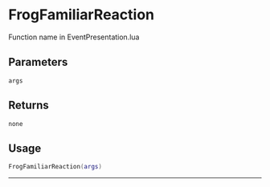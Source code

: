 # FrogFamiliarReaction
Function name in EventPresentation.lua
## Parameters
`args`
## Returns
`none`
## Usage
```lua
FrogFamiliarReaction(args)
```
---

